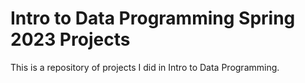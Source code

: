 # Intro to Data Programming Spring 2023 Projects 

This is a repository of projects I did in Intro to Data Programming.

